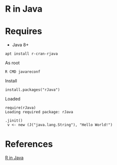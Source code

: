 # R in Java


# Requires

* Java 8+


```
apt install r-cran-rjava
```


As root

```
R CMD javareconf
```

Install

```
install.packages("rJava")
```


Loaded

```
require(rJava)
Loading required package: rJava
```


```
.jinit()
 v <- new (J("java.lang.String"), "Hello World!")
```



# References

[R in Java](http://www.oracle.com/technetwork/java/jvmls2013vitek-2013524.pdf)